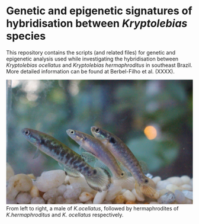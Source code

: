 # **Genetic and epigenetic signatures of hybridisation between _Kryptolebias_ species**

This repository contains the scripts (and related files) for genetic and epigenetic analysis used while investigating the hybridisation
between _Kryptolebias ocellatus_ and _Kryptolebias hermaphroditus_ in southeast Brazil.
More detailed information can be found at Berbel-Filho et al. (XXXX).

![Picture with _Kryptolebias_ species](IMG_5593.JPG)
From left to right, a male of _K.ocellatus_, followed by hermaphrodites of _K.hermaphroditus_ and _K. ocellatus_ respectively.
